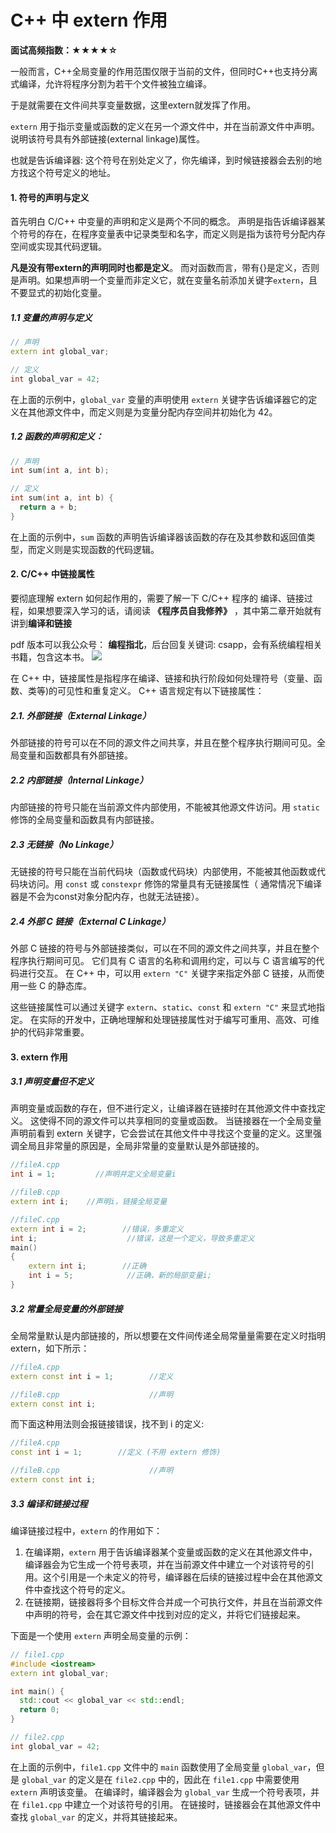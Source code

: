#  C++ 中 extern 作用
**面试高频指数：★★★★☆**

一般而言，C++全局变量的作用范围仅限于当前的文件，但同时C++也支持分离式编译，允许将程序分割为若干个文件被独立编译。

于是就需要在文件间共享变量数据，这里extern就发挥了作用。

`extern` 用于指示变量或函数的定义在另一个源文件中，并在当前源文件中声明。
说明该符号具有外部链接(external linkage)属性。

也就是告诉编译器: 这个符号在别处定义了，你先编译，到时候链接器会去别的地方找这个符号定义的地址。
#### 1. 符号的声明与定义
首先明白 C/C++ 中变量的声明和定义是两个不同的概念。
声明是指告诉编译器某个符号的存在，在程序变量表中记录类型和名字，而定义则是指为该符号分配内存空间或实现其代码逻辑。

**凡是没有带extern的声明同时也都是定义**。
而对函数而言，带有{}是定义，否则是声明。如果想声明一个变量而非定义它，就在变量名前添加关键字`extern`，且不要显式的初始化变量。
##### 1.1 变量的声明与定义
```cpp
// 声明
extern int global_var;

// 定义
int global_var = 42;
```

在上面的示例中，`global_var` 变量的声明使用 `extern` 关键字告诉编译器它的定义在其他源文件中，而定义则是为变量分配内存空间并初始化为 42。

##### 1.2 函数的声明和定义：

```cpp
// 声明
int sum(int a, int b);

// 定义
int sum(int a, int b) {
  return a + b;
}
```

在上面的示例中，`sum` 函数的声明告诉编译器该函数的存在及其参数和返回值类型，而定义则是实现函数的代码逻辑。
#### 2. C/C++ 中链接属性

要彻底理解 extern 如何起作用的，需要了解一下 C/C++ 程序的 编译、链接过程，如果想要深入学习的话，请阅读 **《程序员自我修养》** ，其中第二章开始就有讲到**编译和链接**

pdf 版本可以我公众号： **编程指北**，后台回复关键词: csapp，会有系统编程相关书籍，包含这本书。
![](https://cdn.how2cs.cn/csguide/063510.png)

在 C++ 中，链接属性是指程序在编译、链接和执行阶段如何处理符号（变量、函数、类等)的可见性和重复定义。
C++ 语言规定有以下链接属性：
##### 2.1. 外部链接（External Linkage）
外部链接的符号可以在不同的源文件之间共享，并且在整个程序执行期间可见。全局变量和函数都具有外部链接。
##### 2.2 内部链接（Internal Linkage）
内部链接的符号只能在当前源文件内部使用，不能被其他源文件访问。用 `static` 修饰的全局变量和函数具有内部链接。
##### 2.3 无链接（No Linkage）
无链接的符号只能在当前代码块（函数或代码块）内部使用，不能被其他函数或代码块访问。用 `const` 或 `constexpr` 修饰的常量具有无链接属性（ 通常情况下编译器是不会为const对象分配内存，也就无法链接）。
##### 2.4 外部 C 链接（External C Linkage）
外部 C 链接的符号与外部链接类似，可以在不同的源文件之间共享，并且在整个程序执行期间可见。
它们具有 C 语言的名称和调用约定，可以与 C 语言编写的代码进行交互。
在 C++ 中，可以用 `extern "C"` 关键字来指定外部 C 链接，从而使用一些 C 的静态库。

这些链接属性可以通过关键字 `extern`、`static`、`const` 和 `extern "C"` 来显式地指定。
在实际的开发中，正确地理解和处理链接属性对于编写可重用、高效、可维护的代码非常重要。
#### 3.  extern 作用

##### 3.1 声明变量但不定义
声明变量或函数的存在，但不进行定义，让编译器在链接时在其他源文件中查找定义。
这使得不同的源文件可以共享相同的变量或函数。
当链接器在一个全局变量声明前看到 extern 关键字，它会尝试在其他文件中寻找这个变量的定义。这里强调全局且非常量的原因是，全局非常量的变量默认是外部链接的。
```cpp
//fileA.cpp
int i = 1;         //声明并定义全局变量i

//fileB.cpp
extern int i;    //声明i，链接全局变量

//fileC.cpp
extern int i = 2;        //错误，多重定义
int i;                    //错误，这是一个定义，导致多重定义
main()
{
    extern int i;        //正确
    int i = 5;            //正确，新的局部变量i;
}
```

##### 3.2 常量全局变量的外部链接
全局常量默认是内部链接的，所以想要在文件间传递全局常量量需要在定义时指明extern，如下所示：

```cpp
//fileA.cpp
extern const int i = 1;        //定义

//fileB.cpp                    //声明
extern const int i;
```
而下面这种用法则会报链接错误，找不到 i 的定义:
```cpp
//fileA.cpp
const int i = 1;        //定义 (不用 extern 修饰)

//fileB.cpp                    //声明
extern const int i;
```
##### 3.3 编译和链接过程
编译链接过程中，`extern` 的作用如下：
1. 在编译期，`extern` 用于告诉编译器某个变量或函数的定义在其他源文件中，编译器会为它生成一个符号表项，并在当前源文件中建立一个对该符号的引用。这个引用是一个未定义的符号，编译器在后续的链接过程中会在其他源文件中查找这个符号的定义。
2. 在链接期，链接器将多个目标文件合并成一个可执行文件，并且在当前源文件中声明的符号，会在其它源文件中找到对应的定义，并将它们链接起来。

下面是一个使用 `extern` 声明全局变量的示例：

```cpp
// file1.cpp
#include <iostream>
extern int global_var;

int main() {
  std::cout << global_var << std::endl;
  return 0;
}

// file2.cpp
int global_var = 42;

```

在上面的示例中，`file1.cpp` 文件中的 `main` 函数使用了全局变量 `global_var`，但是 `global_var` 的定义是在 `file2.cpp` 中的，因此在 `file1.cpp` 中需要使用 `extern` 声明该变量。
在编译时，编译器会为 `global_var` 生成一个符号表项，并在 `file1.cpp` 中建立一个对该符号的引用。
在链接时，链接器会在其他源文件中查找 `global_var` 的定义，并将其链接起来。